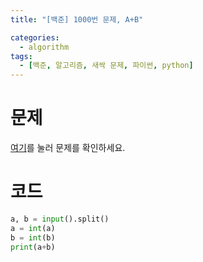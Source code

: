 ```yaml
---
title: "[백준] 1000번 문제, A+B"

categories:
  - algorithm
tags:
  - [백준, 알고리즘, 새싹 문제, 파이썬, python]
---
```


# 문제
[여기](https://www.acmicpc.net/problem/1000)를 눌러 문제를 확인하세요.
# 코드
```python
a, b = input().split()
a = int(a)
b = int(b)
print(a+b)
```